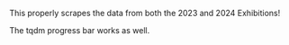 This properly scrapes the data from both the 2023 and 2024 Exhibitions!

The tqdm progress bar works as well.

